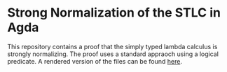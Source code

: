 # Strong Normalization of the STLC in Agda

This repository contains a proof that the simply typed lambda calculus is strongly normalizing.
The proof uses a standard appraoch using a logical predicate.
A rendered version of the files can be found [here](https://jonashoefer.github.io/agda-strong-normalization/STLC.html).

